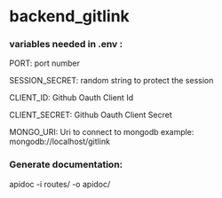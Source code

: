 # backend_gitlink


### variables needed in .env :
PORT: port number

SESSION_SECRET: random string to protect the session

CLIENT_ID: Github Oauth Client Id

CLIENT_SECRET: Github Oauth Client Secret

MONGO_URI: Uri to connect to mongodb
example: mongodb://localhost/gitlink

### Generate documentation:
apidoc -i routes/ -o apidoc/
